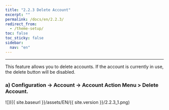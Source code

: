 ```yaml
---
title: "2.2.3 Delete Account"
excerpt: ""
permalink: /docs/en/2.2.3/
redirect_from:
  - /theme-setup/
toc: false
toc_sticky: false
sidebar:
  nav: "en"
---
```



---
This feature allows you to delete accounts. If the account is currently in use, the delete button will be disabled.

### a\) Configuration → Account → Account Action Menu > Delete Account.
![]({{ site.baseurl }}/assets/EN/{{ site.version }}/2.2.3_1.png)
